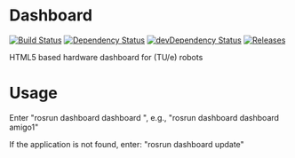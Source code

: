 # Dashboard
[![Build Status](https://travis-ci.org/Rayman/dashboard.svg?branch=master)](https://travis-ci.org/Rayman/dashboard)
[![Dependency Status](https://david-dm.org/tue-robotics/dashboard.svg)](https://david-dm.org/tue-robotics/dashboard)
[![devDependency Status](https://david-dm.org/tue-robotics/dashboard/dev-status.svg)](https://david-dm.org/tue-robotics/dashboard#info=devDependencies)
[![Releases](http://img.shields.io/github/release/tue-robotics/dashboard.svg)](https://github.com/tue-robotics/dashboard/releases)

HTML5 based hardware dashboard for (TU/e) robots

# Usage
Enter "rosrun dashboard dashboard <host>", e.g., "rosrun dashboard dashboard amigo1"

If the application is not found, enter: "rosrun dashboard update"
